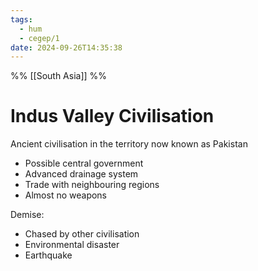 ```yaml
---
tags:
  - hum
  - cegep/1
date: 2024-09-26T14:35:38
---
```


%% [[South Asia]] %%

# Indus Valley Civilisation

Ancient civilisation in the territory now known as Pakistan

- Possible central government
- Advanced drainage system
- Trade with neighbouring regions
- Almost no weapons

Demise:

- Chased by other civilisation
- Environmental disaster
- Earthquake
